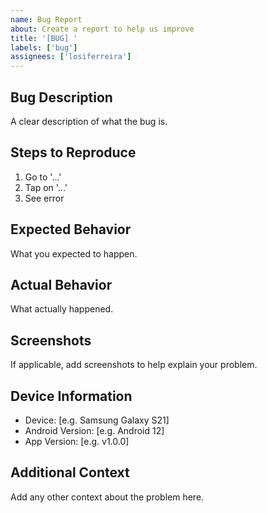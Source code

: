 ```yaml
---
name: Bug Report
about: Create a report to help us improve
title: '[BUG] '
labels: ['bug']
assignees: ['losiferreira']
---
```


## Bug Description
A clear description of what the bug is.

## Steps to Reproduce
1. Go to '...'
2. Tap on '...'
3. See error

## Expected Behavior
What you expected to happen.

## Actual Behavior  
What actually happened.

## Screenshots
If applicable, add screenshots to help explain your problem.

## Device Information
- Device: [e.g. Samsung Galaxy S21]
- Android Version: [e.g. Android 12]
- App Version: [e.g. v1.0.0]

## Additional Context
Add any other context about the problem here.